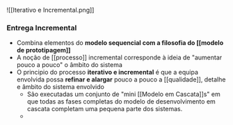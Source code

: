 
![[Iterativo e Incremental.png]]

### Entrega Incremental

- Combina elementos do **modelo sequencial com a filosofia do [[modelo de prototipagem]]**
- A noção de [[processo]] incremental corresponde à ideia de "aumentar pouco a pouco" o âmbito do sistema
- O principio do processo **iterativo e incremental** é que a equipa envolvida possa **refinar e alargar** pouco a pouco a [[qualidade]], detalhe e âmbito do sistema envolvido
	- São executadas um conjunto de "mini [[Modelo em Cascata]]s" em que todas as fases completas do modelo de desenvolvimento em cascata completam uma pequena parte dos sistemas.
	- 